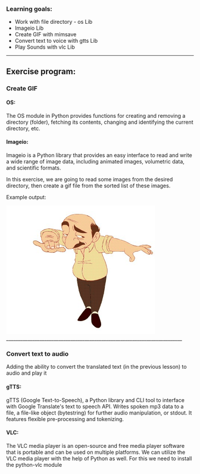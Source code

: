 ### Learning goals:
* Work with file directory  - os Lib
* Imageio Lib
* Create GIF with mimsave
* Convert text to voice with gtts Lib
* Play Sounds with vlc Lib
________________________________________________

## Exercise program:

### Create GIF

#### OS:
The OS module in Python provides functions for creating and removing a directory (folder), fetching its contents, changing and identifying the current directory, etc.

#### Imageio:
Imageio is a Python library that provides an easy interface to read and write a wide range of image data, including animated images, volumetric data, and scientific formats. 

In this exercise, we are going to read some images from the desired directory, then create a gif file from the sorted list of these images.

Example output:

<img src="gif_maker/output.gif" />
__________________________________________________________________________

### Convert text to audio
Adding the ability to convert the translated text (in the previous lesson) to audio and play it

#### gTTS:
gTTS (Google Text-to-Speech), a Python library and CLI tool to interface with Google Translate's text to speech API. Writes spoken mp3 data to a file, a file-like object (bytestring) for further audio manipulation, or stdout. It features flexible pre-processing and tokenizing.

#### VLC:
The VLC media player is an open-source and free media player software that is portable and can be used on multiple platforms. 
We can utilize the VLC media player with the help of Python as well. For this we need to install the python-vlc module
